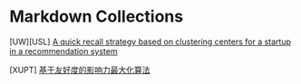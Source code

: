 # Markdown Collections

[UW][USL] [A quick recall strategy based on clustering centers for a startup in a recommendation system](USL_final_paper.md)

[XUPT] <a href='zjzshyq.github.io/doc/基于友好度的影响力最大化算法.pdf'>基于友好度的影响力最大化算法</a>

